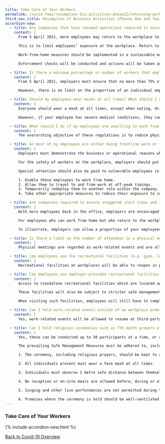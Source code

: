 ```yaml
---
title: Take Care of Your Workers
permalink: /covid-faqs/resumption-biz-activities-phase12/returning-workplace
third_nav_title: Resumption of Business Activities (Phases One and Two)
accordion-new:
  - title: Are companies that have resumed operations required to ensure that their employees work from home?
    content: |
      From 5 April 2021, more employees may return to the workplace to better support in-person collaboration and business operations. Employers must ensure that no more than 75% of employees who are able to work from home are at the workplace at any point in time. Nonetheless, employers are encouraged to support as many employees in working from home as possible.

      This is to limit employees’ exposure at the workplace. Return to the workplace can either be initiated by the employee and agreed upon with the employer, or directed by the employer. This will help to limit the number of workers exposed at the workplace at any point in time, and reduce crowding in common areas e.g. pantries, toilets, lifts.

      Work-from-home measures should be implemented in a sustainable manner that enables employees to maintain work-life harmony while continuing to meet business needs. The [tripartite advisory on mental well-being at workplaces](https://www.mom.gov.sg/covid-19/tripartite-advisory-on-mental-well-being-at-workplaces){:target="_blank"} sets out practical guidance on measures that employers can adopt to support their employees’ mental well-being.

      Enforcement checks will be conducted and actions will be taken against businesses for non-compliance.

  - title: Is there a minimum percentage or number of workers that employers must place on work-from-home arrangements?
    content: |
      From 5 April 2021, employers must ensure that no more than 75% of employees who are able to work from home are at the workplace at any point in time.

      However, there is no limit on the proportion of an individual employee’s working time that can be spent at the workplace. Employers are nonetheless encouraged to continue to allow employees to work from home where possible. This will help to limit the number of employees exposed at the workplace at any point in time, and reduce crowding in common areas, e.g. pantries, toilets, lifts.

  - title: Should my employees wear masks at all times? What should I do if my employee has a medical condition?
    content: |
      Everyone should wear a mask at all times, except when eating, drinking, consuming medication or engaging in strenuous physical exercise.

      However, if your employee has severe medical conditions, they can wear a face shield in lieu of a mask.

  - title: What should I do if my employees are unwilling to work from home because their home is not conducive for work?
    content: |
      The overarching objective of these regulations is to reduce physical interactions in order to prevent spread of COVID-19. Employers can consider different ways to implement working arrangements that comply with the Safe Management Measures for the workplace, while taking business and employee preferences into account.

  - title: As most of my employees are either doing frontline work or fieldwork operations, it is not feasible for me to rearrange the work such that they can work-from-home. Will I be penalised for not providing such work arrangements?
    content: |  
      Employers must demonstrate the business or operational reasons why the workers working at the workplace are unable to work-from-home despite review and redesign of work processes. Our inspectors will assess the efforts put in by companies to implement work-from-home arrangements based on the practicality of whether the workers can work-from-home given the nature of the job.

      For the safety of workers at the workplace, employers should put in place other Safe Management Measures at the workplace (e.g. ensuring safe distancing, ensuring use of SafeEntry, etc.) to provide a safe working environment and minimize risk of further outbreaks.

      Special attention should also be paid to vulnerable employees (e.g. persons who are aged 60 and above, and patients who are immunocompromised or have concurrent medical conditions) to enable them to work from home. Employers are encouraged to:

      1. Enable these employees to work from home.
      2. Allow them to travel to and from work at off-peak timings.
      3. Temporarily redeploy them to another role within the company.
      4. Take other appropriate measures to reduce their exposure to infection risk.

  - title: Are companies required to ensure staggered start times and implement flexible workplace hours for employees at the workplace?
    content: |  
      With more employees back in the office, employers are encouraged to stagger the start times for all employees such that at least half of all employees arrive at the workplace at or after 10am, as far as possible. This would enable more employees to avoid peak-hour travel, especially if employees require the use of public transport. Timings of lunch and other breaks should also be staggered accordingly.

      For employees who can work from home but who return to the workplace, employers should also allow for flexible workplace hours. This is not to shorten work hours, but to allow flexibility to reduce the duration spent in the workplace, while also working from home during the day.

      To illustrate, employers can allow a proportion of your employees to work in the workplace from 10am to 4pm, and fulfil their remaining work hours from home. Employers can also allow your employees to work from home in the morning, and only return to the workplace in the afternoon, e.g. from 1pm to 5pm, or return to the workplace only for meetings and work from home the rest of the day.

  - title: Is there a limit on the number of attendees in a physical meeting?
    content: |  
      Physical meetings are regarded as work-related events and are allowed to proceed with a cap of 50 physical attendees.  They will also be subject to other Safe Management Measures being put in place, depending on the specific premises where the event is being held. Nonetheless, companies should continue to conduct virtual meetings as much as possible.

  - title: Can employees use the recreational facilities (e.g. gyms, lounges) at the workplace in Phase 2?
    content: |
      Recreational facilities at workplaces will be able to reopen in permitted enterprises, subject to the required Safe Management Measures (e.g. maintaining a distance of at least 2-3 metres from each other when engaging in any sporting activity or physical exercise). When visiting such facilities, employees will still have to comply with the relevant Safe Management Measures put in place for that setting.

  - title: Can employees use employer-provided recreational facilities which are not located at the workplace?  
    content: |
      Access to standalone recreational facilities which are located away from employees’ workplaces will depend on the re-opening plans for relevant permitted enterprises.

      These facilities will also be subject to stricter safe management measures (e.g. maintaining a distance of at least 2-3 metres from each other when engaging in any sporting activity or physical exercise).

      When visiting such facilities, employees will still have to comply with the relevant safe management measures put in place for that setting.

  - title: Can I hold work-related events outside of my workplace premises?  
    content: |  
      Yes, work-related events will be allowed to resume at third-party venues, subject to any additional premises owners’ safe management policies.

  - title: Can I hold religious ceremonies such as 7th month prayers at the workplace? What are the required Safe Management Measures?  
    content: |  
      Yes, these can be conducted up to 30 participants at a time, or a lower number subject to the size of the premises and the need to maintain safe distance.

      The prevailing Safe Management Measures must be adhered to, including:

      1. The ceremony, including religious prayers, should be kept to as short a duration as possible. Participants present should leave the ceremony immediately after it ends.

      2. All individuals present must wear a face mask at all times.

      3. Individuals must observe 1 metre safe distance between themselves and others.

      4. No reception or on-site meals are allowed before, during or after the ceremony.

      5. Singing and other live performances are not permitted during the ceremony.

      6. Premises where the ceremony is held should be well-ventilated. Premises that have reduced air circulation (e.g. air-conditioned prayer hall) should, where possible, open doors and windows to naturally ventilate the space after use.           
---
```


### Take Care of Your Workers

{% include accordion-new.html %}

[Back to Covid-19 Overview](/covid/)
